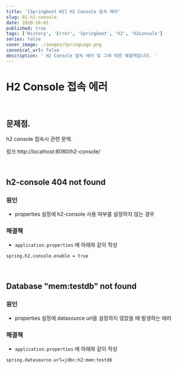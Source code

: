 ```yaml
---
title: '[Springboot H2] H2 Console 접속 에러'
slug: 01-h2-console
date: 2020-10-01
published: true
tags: ['History', 'Error', 'Springboot', 'h2', 'h2console']
series: false
cover_image: ./images/SpringLogo.png
canonical_url: false
description: ' H2 Console 접속 에러 및 그에 따른 해결책입니다. '
---
```


# H2 Console 접속 에러

<br/>

## 문제점.

h2 console 접속시 관련 문제.

링크 http://localhost:8080/h2-console/

<br/>

## h2-console 404 not found

### 원인

- properties 설정에 h2-console 사용 여부를 설정하지 않는 경우

### 해결책

- `application.properties` 에 아래와 같이 작성

```xml
spring.h2.console.enable = true
```

<br/>

## Database "mem:testdb" not found

### 원인

- properties 설정에 datasource url을 설정하지 않았을 때 발생하는 에러

### 해결책

- `application.properties` 에 아래와 같이 작성

```xml
spring.datasource.url=jdbc:h2:mem:testdb
```
